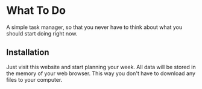 # What To Do

A simple task manager, so that you never have to think about what you should start doing right now.

## Installation

Just visit this website and start planning your week. All data will be stored in the memory of your web browser. This way you don't have to download any files to your computer.